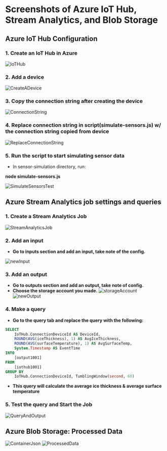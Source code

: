 # Screenshots of Azure IoT Hub, Stream Analytics, and Blob Storage
## Azure IoT Hub Configuration
### 1. Create an IoT Hub in Azure

![IoTHub](./IoTHub.png)

### 2. Add a device

![CreateADevice](./CreateADevice.png)

### 3. Copy the connection string after creating the device

![ConnectionString](./ConnectionString.png)

### 4. Replace connection string in script(simulate-sensors.js) w/ the connection string copied from device

![ReplaceConnectionString](./ReplaceConnectionString.png)

### 5. Run the script to start simulating sensor data

- In sensor-simulation directory, run:

**node simulate-sensors.js**

![SimulateSensorsTest](./SimulateSensorsTest.png)

## Azure Stream Analytics job settings and queries
### 1. Create a Stream Analytics Job

![StreamAnalyticsJob](./StreamAnalyticsJob.png)

### 2. Add an input

- **Go to inputs section and add an input, take note of the config.**

![newInput](./newInput.png)

### 3. Add an output

- **Go to outputs section and add an output, take note of config.**
- **Choose the storage account you made.**
![storageAccount](./storageAccount.png)
![newOutput](./newOutput.png)

### 4. Make a query

- **Go to the query tab and replace the query with the following:**
```sql
SELECT
    IoTHub.ConnectionDeviceId AS DeviceId,
    ROUND(AVG(iceThickness), 1) AS AvgIceThickness,
    ROUND(AVG(surfaceTemperature), 1) AS AvgSurfaceTemp,
    System.Timestamp AS EventTime
INTO
    [output1001]
FROM
    [iothub1001]
GROUP BY
    IoTHub.ConnectionDeviceId, TumblingWindow(second, 60)
```

- **This query will calculate the average ice thickness & average surface temperature**

### 5. Test the query and Start the Job

![QueryAndOutput](./QueryAndOutput.png)

## Azure Blob Storage: Processed Data
![ContainerJson](./ContainerJson.png)
![ProcessedData](./ProcessedData.png)
